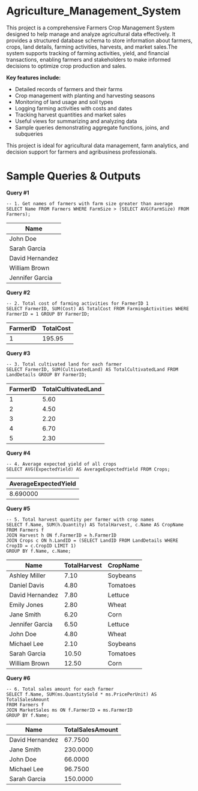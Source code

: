 # Agriculture_Management_System
This project is a comprehensive Farmers Crop Management System designed to help manage and analyze agricultural data effectively. It provides a structured database schema to store information about farmers, crops, land details, farming activities, harvests, and market sales.The system supports tracking of farming activities, yield, and financial transactions, enabling farmers and stakeholders to make informed decisions to optimize crop production and sales.

**Key features include:**
  - Detailed records of farmers and their farms
  - Crop management with planting and harvesting seasons
  - Monitoring of land usage and soil types
  - Logging farming activities with costs and dates
  - Tracking harvest quantities and market sales
  - Useful views for summarizing and analyzing data
  - Sample queries demonstrating aggregate functions, joins, and subqueries

This project is ideal for agricultural data management, farm analytics, and decision support for farmers and agribusiness professionals.

# Sample Queries & Outputs
**Query #1**

    -- 1. Get names of farmers with farm size greater than average
    SELECT Name FROM Farmers WHERE FarmSize > (SELECT AVG(FarmSize) FROM Farmers);
| Name            |
| --------------- |
| John Doe        |
| Sarah Garcia    |
| David Hernandez |
| William Brown   |
| Jennifer Garcia |
**Query #2**

    -- 2. Total cost of farming activities for FarmerID 1
    SELECT FarmerID, SUM(Cost) AS TotalCost FROM FarmingActivities WHERE FarmerID = 1 GROUP BY FarmerID;
| FarmerID | TotalCost |
| -------- | --------- |
| 1        | 195.95    |
**Query #3**

    -- 3. Total cultivated land for each farmer
    SELECT FarmerID, SUM(CultivatedLand) AS TotalCultivatedLand FROM LandDetails GROUP BY FarmerID;

| FarmerID | TotalCultivatedLand |
| -------- | ------------------- |
| 1        | 5.60                |
| 2        | 4.50                |
| 3        | 2.20                |
| 4        | 6.70                |
| 5        | 2.30                |
**Query #4**

    -- 4. Average expected yield of all crops
    SELECT AVG(ExpectedYield) AS AverageExpectedYield FROM Crops;
| AverageExpectedYield |
| -------------------- |
| 8.690000             |
**Query #5**

    -- 5. Total harvest quantity per farmer with crop names
    SELECT f.Name, SUM(h.Quantity) AS TotalHarvest, c.Name AS CropName
    FROM Farmers f
    JOIN Harvest h ON f.FarmerID = h.FarmerID
    JOIN Crops c ON h.LandID = (SELECT LandID FROM LandDetails WHERE CropID = c.CropID LIMIT 1)
    GROUP BY f.Name, c.Name;
| Name            | TotalHarvest | CropName |
| --------------- | ------------ | -------- |
| Ashley Miller   | 7.10         | Soybeans |
| Daniel Davis    | 4.80         | Tomatoes |
| David Hernandez | 7.80         | Lettuce  |
| Emily Jones     | 2.80         | Wheat    |
| Jane Smith      | 6.20         | Corn     |
| Jennifer Garcia | 6.50         | Lettuce  |
| John Doe        | 4.80         | Wheat    |
| Michael Lee     | 2.10         | Soybeans |
| Sarah Garcia    | 10.50        | Tomatoes |
| William Brown   | 12.50        | Corn     |
**Query #6**

    -- 6. Total sales amount for each farmer
    SELECT f.Name, SUM(ms.QuantitySold * ms.PricePerUnit) AS TotalSalesAmount
    FROM Farmers f
    JOIN MarketSales ms ON f.FarmerID = ms.FarmerID
    GROUP BY f.Name;
| Name            | TotalSalesAmount |
| --------------- | ---------------- |
| David Hernandez | 67.7500          |
| Jane Smith      | 230.0000         |
| John Doe        | 66.0000          |
| Michael Lee     | 96.7500          |
| Sarah Garcia    | 150.0000         |

